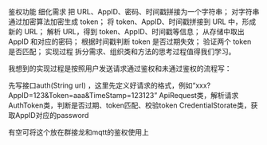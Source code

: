 鉴权功能
细化需求
把 URL、AppID、密码、时间戳拼接为一个字符串；
对字符串通过加密算法加密生成 token；
将 token、AppID、时间戳拼接到 URL 中，形成新的 URL；
解析 URL，得到 token、AppID、时间戳等信息；
从存储中取出 AppID 和对应的密码；
根据时间戳判断 token 是否过期失效；
验证两个 token 是否匹配；
实现过程
拆分需求、组织类和方法的思考过程值得我们学习。

我想到的实现过程是按照用户发送请求通过鉴权和未通过鉴权的流程写：

先写接口auth(String url) ，这里先定义好请求的格式，例如“xxx?AppID=123&Token=aaa&TimeStamp=123123”
ApiRequest类，解析请求
AuthToken类，判断是否过期、token匹配、校验token
CredentialStorate类，获取AppID对应的password

有空可将这个放在群接龙和mqtt的鉴权使用上